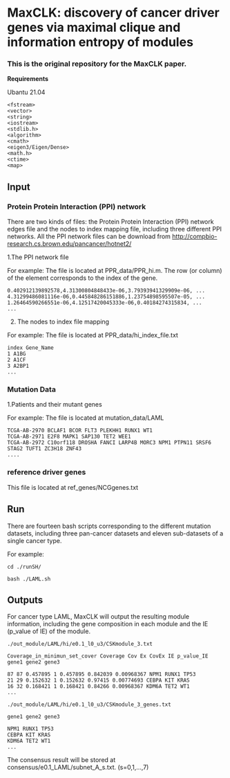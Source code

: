 # MaxCLK: discovery of cancer driver genes via maximal clique and information entropy of modules

### This is the original repository for the MaxCLK paper. 

**Requirements**

Ubantu 21.04

```
<fstream>
<vector>
<string>
<iostream>
<stdlib.h>
<algorithm>
<cmath>
<eigen3/Eigen/Dense>
<math.h>
<ctime>
<map>
```

## **Input**

### Protein Protein Interaction (PPI) network

There are two kinds of files: the Protein Protein Interaction (PPI) network edges file and the nodes to index mapping file, including three different PPI networks. All the PPI network files can be download from http://compbio-research.cs.brown.edu/pancancer/hotnet2/

1.The PPI network file

For example:
The file is located at PPR_data/PPR_hi.m. The row (or column) of the element corresponds to the index of the gene.

```
0.402912139892578,4.31300804848433e-06,3.79393941329909e-06, ...
4.31299486081116e-06,0.445848286151886,1.23754898595507e-05, ...
1.26464590266551e-06,4.12517420045333e-06,0.40184274315834, ...
...
```

2. The nodes to index file mapping

For example:
The file is located at PPR_data/hi_index_file.txt
```
index Gene_Name
1 A1BG
2 A1CF
3 A2BP1
...
```

### Mutation Data

1.Patients and their mutant genes

For example:
The file is located at mutation_data/LAML

```
TCGA-AB-2970 BCLAF1 BCOR FLT3 PLEKHH1 RUNX1 WT1
TCGA-AB-2971 E2F8 MAPK1 SAP130 TET2 WEE1
TCGA-AB-2972 C10orf118 DROSHA FANCI LARP4B MORC3 NPM1 PTPN11 SRSF6 STAG2 TUFT1 ZC3H18 ZNF43
....
```

### reference driver genes

This file is located at ref_genes/NCGgenes.txt


## **Run**

There are fourteen bash scripts corresponding to the different mutation datasets, including three pan-cancer datasets and eleven sub-datasets of a single cancer type.

For example:

```
cd ./runSH/

bash ./LAML.sh
```

## **Outputs**

For cancer type LAML, MaxCLK will output the resulting module information, including the gene composition in each module and the IE (p_value of IE) of the module.

```
./out_module/LAML/hi/e0.1_l0_u3/CSKmodule_3.txt

Coverage_in_minimun_set_cover Coverage Cov Ex CovEx IE p_value_IE gene1 gene2 gene3

87 87 0.457895 1 0.457895 0.842039 0.00968367 NPM1 RUNX1 TP53
21 29 0.152632 1 0.152632 0.97415 0.00774693 CEBPA KIT KRAS
16 32 0.168421 1 0.168421 0.84266 0.00968367 KDM6A TET2 WT1
...
```

```
./out_module/LAML/hi/e0.1_l0_u3/CSKmodule_3_genes.txt

gene1 gene2 gene3

NPM1 RUNX1 TP53
CEBPA KIT KRAS
KDM6A TET2 WT1
...
```

The consensus result will be stored at consensus/e0.1_LAML/subnet_A_s.txt. (s=0,1,...,7)
